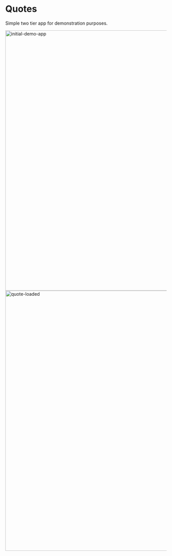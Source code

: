 # Quotes

Simple two tier app for demonstration purposes.


<img width="811" alt="initial-demo-app" src="https://github.com/NafiAsib/quotes/assets/38901581/80008a8c-59c5-4ab2-bc7d-b1e1c0c58abf">
<img width="811" alt="quote-loaded" src="https://github.com/NafiAsib/quotes/assets/38901581/b864d392-1ba8-4b76-b11f-308c231d7a56">
